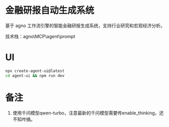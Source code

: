 # 金融研报自动生成系统
基于 agno 工作流引擎的智能金融研报生成系统，支持行业研究和宏观经济分析。

技术栈：agno\MCP\agent\prompt


# UI
```bash
npx create-agent-ui@latest
cd agent-ui && npm run dev
```


# 备注
1. 使用千问模型qwen-turbo，注意最新的千问模型需要传enable_thinking，还不知咋搞。


